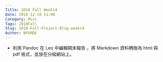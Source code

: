 ```yaml
---
Title: 2018 Fall Week14
Date: 2018-12-10 11:00
Category: Misc
Tags: 2018Fall
Slug: 2018-Fall-Project-Blog-week14
Author: NFUMDE
---
```




<!-- PELICAN_END_SUMMARY -->
* 利用 Pandoc 在 Leo 中編輯期末報告
，將 Markdown 資料轉換為 html 與 pdf 格式，並放在分組網站上。
